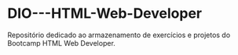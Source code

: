# DIO---HTML-Web-Developer
Repositório dedicado ao armazenamento de exercícios e projetos do Bootcamp HTML Web Developer.
